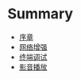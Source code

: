 # Summary

* [序章](README.md)
* [网络增强](wang-luo-zeng-qiang.md)
* [终端调试](zhong-duan-diao-shi.md)
* [影音播放](ying-yin-bo-fang.md)

